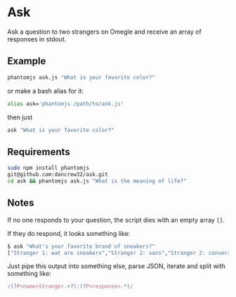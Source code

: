 # Ask

Ask a question to two strangers on Omegle and receive an array of responses in stdout.

## Example

```bash
phantomjs ask.js "What is your favorite color?"
```

or make a bash alias for it:

```bash
alias ask='phantomjs /path/to/ask.js'
```

then just

```bash
ask "What is your favorite color?"
```

## Requirements
```bash
sudo npm install phantomjs
git@github.com:dancrew32/ask.git
cd ask && phantomjs ask.js "What is the meaning of life?"
```

## Notes

If no one responds to your question, the script dies with an empty array `[]`.

If they do respond, it looks something like:

```bash
$ ask "What's your favorite brand of sneakers?"
["Stranger 1: wat are sneakers","Stranger 2: vans","Stranger 2: converse"]
```

Just pipe this output into something else, 
parse JSON, iterate and split with something like:

```javascript
/(?P<name>Stranger.+?):(?P<response>.*)/
```
